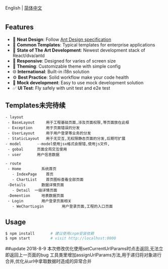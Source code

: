 English | [简体中文](./README.zh-CN.md)

# 

## Features

- :gem: **Neat Design**: Follow [Ant Design specification](http://ant.design/)
- :triangular_ruler: **Common Templates**: Typical templates for enterprise applications
- :rocket: **State of The Art Development**: Newest development stack of React/dva/antd
- :iphone: **Responsive**: Designed for varies of screen size
- :art: **Theming**: Customizable theme with simple config
- :globe_with_meridians: **International**: Built-in i18n solution
- :gear: **Best Practice**: Solid workflow make your code health
- :1234: **Mock development**: Easy to use mock development solution
- :white_check_mark: **UI Test**: Fly safely with unit test and e2e test

## Templates未完待续

```
- layout
 - BaseLayout     用于工程基础页面,涉及页面权限,等页面放在此框
 - Exception      用于页面错误的分发
 - UserLayout     用于用户登录等业务的分发
 - StaticLayout   用于无交互,无权限静态页面的分发,后期可扩展
- model       --model使用jsx格式会报错,使用js文件,
 - gobal      页面全局交互使用
 - user       用户信息数据

- route
 - Home         系统首页
   - IndexPage    首页
   - ChartList    首页图标查看全部页面
 -Details       数据详情页面
   - Detail  一级详情页面
 -Demention     地表数据页面
 - Login        用户登录页面相关
   - WeChartLogin        用户登录页面,工程的入口页面
```

## Usage

```bash
$ npm install       # 建议使用cnpm安装依赖
$ npm start         # visit http://localhost:8000
```
##update
2018-8-9
    本次修改优化使用setCurrentUrlParams时点击返回,无法立即返回上一页面的bug
    工具类里增加assignUrlParams方法,用于递归将对象进行合并,优化从url中拿取数据时造成的异常合并
